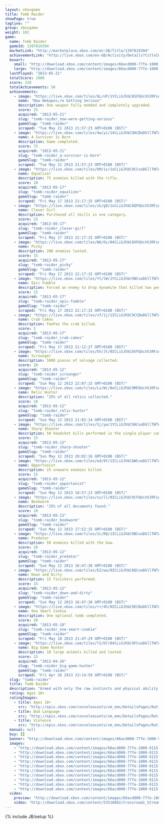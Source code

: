 ```yaml
---
layout: xboxgame
title: Tomb Raider
showPage: true
tagline: ""
group: xboxgame
weight: 102
game: 
  name: Tomb Raider
  gameId: 1397819394
  marketLink: "http://marketplace.xbox.com/en-GB/Title/1397819394"
  achievementLink: "http://live.xbox.com/en-GB/Activity/Details?titleId=1397819394"
  boxart: 
    small: "http://download.xbox.com/content/images/66acd000-77fe-1000-9115-d80253510802/1033/boxartsm.jpg"
    large: "http://download.xbox.com/content/images/66acd000-77fe-1000-9115-d80253510802/1033/boxartlg.jpg"
  lastPlayed: "2013-05-21"
  totalScore: 1000
  score: 310
  totalAchievements: 50
  achievements: 
    - image: "https://live.xbox.com/tiles/6L/nP/1YCLiGJhbC8SFQUcXVJRFzAyL2FjaC8wL2YAAAAA5+fn+uC58w==.jpg"
      name: "Now We&apos;re Getting Serious"
      description: One weapon fully modded and completely upgraded.
      score: 25
      acquired: "2013-05-21"
      slug: "tomb-raider_now-were-getting-serious"
      gameSlug: "tomb-raider"
      scraped: "Tue May 21 2013 21:57:23 GMT+0100 (BST)"
    - image: "https://live.xbox.com/tiles/4w/yi/14CLiGJhbC9ACBoDGllTWTAyL2FjaC8wLzI0AAAAAOfn5-iNDP8=.jpg"
      name: A Survivor Is Born
      description: Game completed.
      score: 75
      acquired: "2013-05-21"
      slug: "tomb-raider_a-survivor-is-born"
      gameSlug: "tomb-raider"
      scraped: "Tue May 21 2013 21:57:23 GMT+0100 (BST)"
    - image: "https://live.xbox.com/tiles/bM/1x/1oCLiGJhbC9CCxoDGllTWTAyL2FjaC8wLzE2AAAAAOfn5-lezXA=.jpg"
      name: Equalizer
      description: 75 enemies killed with the rifle.
      score: 10
      acquired: "2013-05-17"
      slug: "tomb-raider_equalizer"
      gameSlug: "tomb-raider"
      scraped: "Fri May 17 2013 22:17:15 GMT+0100 (BST)"
    - image: "https://live.xbox.com/tiles/zk/gO/1oCLiGJhbC8QFQUcXVJRFzAyL2FjaC8wL2QAAAAA5+fn+SFI1Q==.jpg"
      name: Clever Girl
      description: Purchased all skills in one category.
      score: 25
      acquired: "2013-05-17"
      slug: "tomb-raider_clever-girl"
      gameSlug: "tomb-raider"
      scraped: "Fri May 17 2013 22:17:15 GMT+0100 (BST)"
    - image: "https://live.xbox.com/tiles/N6/Os/04CLiGJhbC8XFQUcXVJRFzAyL2FjaC8wL2MAAAAA5+fn-IOjLA==.jpg"
      name: Picky
      description: 200 enemies looted.
      score: 15
      acquired: "2013-05-17"
      slug: "tomb-raider_picky"
      gameSlug: "tomb-raider"
      scraped: "Fri May 17 2013 22:17:15 GMT+0100 (BST)"
    - image: "https://live.xbox.com/tiles/Yt/lW/1YCLiGJhbC9NCxoDGllTWTAyL2FjaC8wLzE5AAAAAOfn5-p52X4=.jpg"
      name: Epic Fumble
      description: Forced an enemy to drop dynamite that killed two people.
      score: 15
      acquired: "2013-05-17"
      slug: "tomb-raider_epic-fumble"
      gameSlug: "tomb-raider"
      scraped: "Fri May 17 2013 22:17:15 GMT+0100 (BST)"
    - image: "https://live.xbox.com/tiles/xf/1j/1ICLiGJhbC9CCBoDGllTWTAyL2FjaC8wLzI2AAAAAOfn5-tM-dk=.jpg"
      name: Crab Cakes
      description: FeeFee the crab killed.
      score: 5
      acquired: "2013-05-17"
      slug: "tomb-raider_crab-cakes"
      gameSlug: "tomb-raider"
      scraped: "Fri May 17 2013 21:12:27 GMT+0100 (BST)"
    - image: "https://live.xbox.com/tiles/EV/Jt/0ICLiGJhbC8VFQUcXVJRFzAyL2FjaC8wL2EAAAAA5+fn-0JSCg==.jpg"
      name: Scrounger
      description: 5000 pieces of salvage collected.
      score: 20
      acquired: "2013-05-12"
      slug: "tomb-raider_scrounger"
      gameSlug: "tomb-raider"
      scraped: "Sun May 12 2013 22:07:15 GMT+0100 (BST)"
    - image: "https://live.xbox.com/tiles/Lv/Wi/0oCLiGJhbC9MFQUcXVJRFzAyL2FjaC8wLzgAAAAA5+fn-Y31NQ==.jpg"
      name: Relic Hunter
      description: "25% of all relics collected."
      score: 10
      acquired: "2013-05-12"
      slug: "tomb-raider_relic-hunter"
      gameSlug: "tomb-raider"
      scraped: "Sun May 12 2013 21:02:14 GMT+0100 (BST)"
    - image: "https://live.xbox.com/tiles/Sj/yw/1YCLiGJhbC9ACxoDGllTWTAyL2FjaC8wLzE0AAAAAOfn5-qfPFY=.jpg"
      name: Sharp Shooter
      description: 50 headshot kills performed in the single player campaign.
      score: 15
      acquired: "2013-05-12"
      slug: "tomb-raider_sharp-shooter"
      gameSlug: "tomb-raider"
      scraped: "Sun May 12 2013 20:02:16 GMT+0100 (BST)"
    - image: "https://live.xbox.com/tiles/e4/9Y/1ICLiGJhbC8WCxoDGllTWTAyL2FjaC8wLzFiAAAAAOfn5-t3j2c=.jpg"
      name: Opportunist
      description: 25 unaware enemies killed.
      score: 15
      acquired: "2013-05-12"
      slug: "tomb-raider_opportunist"
      gameSlug: "tomb-raider"
      scraped: "Sun May 12 2013 18:57:13 GMT+0100 (BST)"
    - image: "https://live.xbox.com/tiles/sx/ll/0ICLiGJhbC9CFQUcXVJRFzAyL2FjaC8wLzYAAAAA5+fn-0oZqA==.jpg"
      name: Bookworm
      description: "25% of all documents found."
      score: 10
      acquired: "2013-05-12"
      slug: "tomb-raider_bookworm"
      gameSlug: "tomb-raider"
      scraped: "Sun May 12 2013 17:52:15 GMT+0100 (BST)"
    - image: "https://live.xbox.com/tiles/2c/RQ/1ICLiGJhbC9BCxoDGllTWTAyL2FjaC8wLzE1AAAAAOfn5-t-xMU=.jpg"
      name: Predator
      description: 50 enemies killed with the bow.
      score: 10
      acquired: "2013-05-12"
      slug: "tomb-raider_predator"
      gameSlug: "tomb-raider"
      scraped: "Sun May 12 2013 16:47:30 GMT+0100 (BST)"
    - image: "https://live.xbox.com/tiles/EZ/wa/0ICLiGJhbC8QCxoDGllTWTAyL2FjaC8wLzFkAAAAAOfn5-81nA0=.jpg"
      name: Down and Dirty
      description: 15 finishers performed.
      score: 15
      acquired: "2013-05-12"
      slug: "tomb-raider_down-and-dirty"
      gameSlug: "tomb-raider"
      scraped: "Sun May 12 2013 16:47:30 GMT+0100 (BST)"
    - image: "https://live.xbox.com/tiles/r+/4h/0ICLiGJhbC9ECBoDGllTWTAyL2FjaC8wLzIwAAAAAOfn5-8O7rM=.jpg"
      name: One Smart Cookie
      description: One optional tomb completed.
      score: 20
      acquired: "2013-05-10"
      slug: "tomb-raider_one-smart-cookie"
      gameSlug: "tomb-raider"
      scraped: "Fri May 10 2013 21:47:29 GMT+0100 (BST)"
    - image: "https://live.xbox.com/tiles/lS/bT/04CLiGJhbC9FCxoDGllTWTAyL2FjaC8wLzExAAAAAOfn5-z8Jok=.jpg"
      name: Big Game Hunter
      description: 10 large animals killed and looted.
      score: 15
      acquired: "2013-04-26"
      slug: "tomb-raider_big-game-hunter"
      gameSlug: "tomb-raider"
      scraped: "Fri Apr 26 2013 23:14:59 GMT+0100 (BST)"
  slug: "tomb-raider"
  title: Tomb Raider
  description: "Armed with only the raw instincts and physical ability to push beyond the limits of human endurance, Tomb Raider delivers an intense and gritty story into the origins of Lara Croft and her ascent from a frightened young woman to a hardened survivor."
  rating: Ages 18+
  ratingImages: 
    - title: Ages 18+
      src: "http://epix.xbox.com/consoleassets/vm_ems/DetailsPages/RatingSystemID/14/default/Values/14005.png"
    - title: Bad Language
      src: "http://epix.xbox.com/consoleassets/vm_ems/DetailsPages/RatingSystemID/14/default/Descriptors/14000.png"
    - title: Violence
      src: "http://epix.xbox.com/consoleassets/vm_ems/DetailsPages/RatingSystemID/14/default/Descriptors/14005.png"
  manual: null
  buy: []
  banner: "http://download.xbox.com/content/images/66acd000-77fe-1000-9115-d80253510802/1033/banner.png"
  images: 
    - "http://download.xbox.com/content/images/66acd000-77fe-1000-9115-d80253510802/1033/screenlg1.jpg"
    - "http://download.xbox.com/content/images/66acd000-77fe-1000-9115-d80253510802/1033/screenlg2.jpg"
    - "http://download.xbox.com/content/images/66acd000-77fe-1000-9115-d80253510802/1033/screenlg3.jpg"
    - "http://download.xbox.com/content/images/66acd000-77fe-1000-9115-d80253510802/1033/screenlg4.jpg"
    - "http://download.xbox.com/content/images/66acd000-77fe-1000-9115-d80253510802/1033/screenlg5.jpg"
    - "http://download.xbox.com/content/images/66acd000-77fe-1000-9115-d80253510802/1033/screenlg6.jpg"
    - "http://download.xbox.com/content/images/66acd000-77fe-1000-9115-d80253510802/1033/screenlg7.jpg"
    - "http://download.xbox.com/content/images/66acd000-77fe-1000-9115-d80253510802/1033/screenlg8.jpg"
    - "http://download.xbox.com/content/images/66acd000-77fe-1000-9115-d80253510802/1033/screenlg9.jpg"
    - "http://download.xbox.com/content/images/66acd000-77fe-1000-9115-d80253510802/1033/background.jpg"
  video: 
    preview: "http://download.xbox.com/content/images/66acd000-77fe-1000-9115-d80253510802/1033/background.jpg"
    video: "http://download.xbox.com/content/53510802/Crossroads_Streaming.asx"
---
```

{% include JB/setup %}